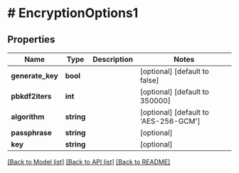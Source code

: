 # # EncryptionOptions1

## Properties

Name | Type | Description | Notes
------------ | ------------- | ------------- | -------------
**generate_key** | **bool** |  | [optional] [default to false]
**pbkdf2iters** | **int** |  | [optional] [default to 350000]
**algorithm** | **string** |  | [optional] [default to 'AES-256-GCM']
**passphrase** | **string** |  | [optional]
**key** | **string** |  | [optional]

[[Back to Model list]](../../README.md#models) [[Back to API list]](../../README.md#endpoints) [[Back to README]](../../README.md)
